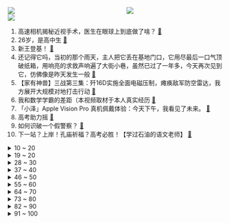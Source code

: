 <div >
	<a style="float:left;width:55%;" href = "https://github.com/anuraghazra/github-readme-stats">
	 <img src = "https://github-readme-stats.vercel.app/api?username=iuuuuuaena&theme=buefy&show_icons=true"/>
	</a>
	<a  style="float:right;width:45%" href = "https://github.com/anuraghazra/github-readme-stats">
	 <img  src="https://github-readme-stats.vercel.app/api/top-langs/?username=anuraghazra&layout=compact"/>
	</a>
	</div>

[![](https://img.shields.io/badge/jxd-@jxdgogogo.xyz-yellowgreen.svg)](https://www.jxdgogogo.xyz)<br>
1. 高速相机揭秘近视手术，医生在眼球上到底做了啥？ [:link:](//www.bilibili.com/video/BV1Bs4y1e7xF) <br>
2. 26岁，是高中生 [:link:](//www.bilibili.com/video/BV1zs4y1e7Cn) <br>
3. 新王登基！ [:link:](//www.bilibili.com/video/BV1cz4y1B7y9) <br>
4. 还记得它吗，当初的那个雨天，主人把它丢在基地门口，它用尽最后一口气顶破纸箱，用响亮的求救声响遍了大街小巷，虽然已过了一年多，今天再次见到它，仿佛像是昨天发生一般 [:link:](//www.bilibili.com/video/BV19M4y1e7Wr) <br>
5. 【家有神兽】三战第三集：歼16D实施全面电磁压制，瘫痪敌军防空雷达，我方展开大规模对地打击行动 [:link:](//www.bilibili.com/video/BV1g8411Z7z8) <br>
6. 我和数学学霸的差距（本视频取材于本人真实经历 [:link:](//www.bilibili.com/video/BV1rs4y1e72w) <br>
7. 「小泽」Apple Vision Pro 真机佩戴体验：今天下午，我看见了未来。 [:link:](//www.bilibili.com/video/BV1Ps4y1q7K2) <br>
8. 高考助力摇 [:link:](//www.bilibili.com/video/BV1KL411i7re) <br>
9. 如何识破一个假警察？ [:link:](//www.bilibili.com/video/BV1wL411i7s6) <br>
10. 下一站？上岸！孔庙祈福？高考必胜！【学过石油的语文老师】 [:link:](//www.bilibili.com/video/BV1co4y1g7nr) <br>
<details>
<summary>10 ~ 20</summary>

11. 京 海 魔 盗 团 [:link:](//www.bilibili.com/video/BV1qh4y1s7cv) <br>
12. 跨越2500公里在雪山下拍婚纱照是什么体验？ [:link:](//www.bilibili.com/video/BV1mz4y1q7Xa) <br>
13. 兑现和大家的承诺，我花300万买了辆超跑！！ [:link:](//www.bilibili.com/video/BV1mW4y1R7WT) <br>
14. 骑自行车去冰岛，进入哈萨克斯坦，这里物价和中国接近，收入却低很多 [:link:](//www.bilibili.com/video/BV1o8411o7Ft) <br>
15. 【2023高考】让你安心的最后一课！条件翻译+考点梳理+考试锦囊！ [:link:](//www.bilibili.com/video/BV1Nc41137sq) <br>
16. 这 就 是 真 的 高 考 吗 ？ [:link:](//www.bilibili.com/video/BV1jM4y1v7Bb) <br>
17. 石头人脑力全开vs空大的劫！结局竟然。。。    #真金白银vs最强王者 [:link:](//www.bilibili.com/video/BV1bW4y1R7xs) <br>
18. 十年前的高四某天，我收到一条短信 [:link:](//www.bilibili.com/video/BV16N411C78x) <br>
19. 我的世界：一个概率极小的封神种子，本是世外桃源，却被毁了 [:link:](//www.bilibili.com/video/BV1Gh4y1x754) <br>
</details>
<details>
<summary>19 ~ 20</summary>

20. 六年前B站全是这种视频！！! [:link:](//www.bilibili.com/video/BV1aM4y1i74D) <br>
21. 鼠头鸭脖，我的看法 [:link:](//www.bilibili.com/video/BV1TN411k7vE) <br>
22. 我们这来了一条大蟒蛇，有点大不敢抓… [:link:](//www.bilibili.com/video/BV1Lu4y1Z7qf) <br>
23. 日本考试应援动画：我们俩 [:link:](//www.bilibili.com/video/BV18u411p7hF) <br>
24. 是我推，也是你推。 [:link:](//www.bilibili.com/video/BV1bm4y1i7WH) <br>
25. 原来小说里簪子一拔头发就散下来是真的。#吾为卿狂之 [:link:](//www.bilibili.com/video/BV1AP411Q71Y) <br>
26. 在这个浮躁的社会，让我们将心比心，祝你们永远幸福 [:link:](//www.bilibili.com/video/BV1bP411D715) <br>
27. 全世界都祝你高考顺利！高考加油！ [:link:](//www.bilibili.com/video/BV1hV4y1U7WE) <br>
28. 这才是大学生该学的 [:link:](//www.bilibili.com/video/BV1VM4y1v76W) <br>
</details>
<details>
<summary>28 ~ 30</summary>

29. 黑深残拉满！美国奥特曼有多好看？《奥特灭伽》第一章 [:link:](//www.bilibili.com/video/BV12V4y127rr) <br>
30. 杰 克 逊 在 东 北 [:link:](//www.bilibili.com/video/BV14z4y1q7Sv) <br>
31. “你们再看看书，老师再看看你们” [:link:](//www.bilibili.com/video/BV1Gh4y1x7Wn) <br>
32. 戴过Vision Pro后，这些问题有了答案 [:link:](//www.bilibili.com/video/BV1hu4y1d7uz) <br>
33. 一个班的学生委托我改造他们的班主任 [:link:](//www.bilibili.com/video/BV1To4y1T7SW) <br>
34. 这些题你们都会做吗？ [:link:](//www.bilibili.com/video/BV1th4y197ht) <br>
35. 🐔鸡你太美，但是母鸡🐔 [:link:](//www.bilibili.com/video/BV1Zz4y1q7Ae) <br>
36. 她患有严重自闭症却拿到双学位，还创造了人道的屠宰系统，电影《自闭历程》 [:link:](//www.bilibili.com/video/BV1Vo4y1g7J9) <br>
37. 舔狗进化论 [:link:](//www.bilibili.com/video/BV14m4y1i7Mg) <br>
</details>
<details>
<summary>37 ~ 40</summary>

38. 《这世界很残酷》 [:link:](//www.bilibili.com/video/BV1th4y197h7) <br>
39. 【山下婚礼】这就是日本人的典型婚礼！嗯？你不想信我吗？ [:link:](//www.bilibili.com/video/BV1Yh4y1977d) <br>
40. 是谁教海南警方这么拍宣传片的，哈哈哈哈太沙雕了 [:link:](//www.bilibili.com/video/BV1ch4y1o7GJ) <br>
41. 论国产剧情究竟有多离谱 第三个的导演一定不会哄女孩子 [:link:](//www.bilibili.com/video/BV1ez4y1q78R) <br>
42. 没有人永远18岁，但永远有人18岁 [:link:](//www.bilibili.com/video/BV1Gu411W7y9) <br>
43. 《崩坏：星穹铁道》走近星穹——「银狼：宇宙第一天才骇客！」 [:link:](//www.bilibili.com/video/BV1gu4y1Z7cu) <br>
44. 大家评评理，这次是不是我赢了！ [:link:](//www.bilibili.com/video/BV128411o7dx) <br>
45. 街头遇到这样的爱心摊子，真的会忍不住吃一碗 [:link:](//www.bilibili.com/video/BV1Fh4y1o7JD) <br>
46. Only up!速通！全网第一个27分速通记录？ [:link:](//www.bilibili.com/video/BV1Qs4y1e72v) <br>
</details>
<details>
<summary>46 ~ 50</summary>

47. 我是野食小哥！能重新认识一下吗？ [:link:](//www.bilibili.com/video/BV1kP411D7LU) <br>
48. 圆头蘸水笔是什么东西？写出来像打印的字！ [:link:](//www.bilibili.com/video/BV1K24y1P77P) <br>
49. 【2023高考】不用依靠任何人的祝福，你自己值得。 [:link:](//www.bilibili.com/video/BV1cM4y1v7B9) <br>
50. 变成青蛙给男同事庆祝生日，生日祝福竟然是…… [:link:](//www.bilibili.com/video/BV1oz4y1q72F) <br>
51. 56个民族合影 [:link:](//www.bilibili.com/video/BV1AP411B77C) <br>
52. 【318大乱斗】尖叫鸡蒙眼打人挑战！ [:link:](//www.bilibili.com/video/BV1dk4y1H7C3) <br>
53. “笑死…别人是来治愈自己，而他是来治愈观众的” [:link:](//www.bilibili.com/video/BV1v14y1D778) <br>
54. 轰动世界的残忍实验🩸却拯救了无数孩子！新手爸妈必看 [:link:](//www.bilibili.com/video/BV1KN411y7Lz) <br>
55. 闺蜜送我去演唱会第一排见爱豆，还包机票…… [:link:](//www.bilibili.com/video/BV16L411v7dr) <br>
</details>
<details>
<summary>55 ~ 60</summary>

56. 全网最无违和感的アイドル/偶像中文翻填！简直就是原版（x） [:link:](//www.bilibili.com/video/BV1Xg4y157vV) <br>
57. 英国最火爆的菜市场，里面居然有！！！ [:link:](//www.bilibili.com/video/BV1kz4y1q75N) <br>
58. 英文深情朗诵《斯奈德小姐的狗》 [:link:](//www.bilibili.com/video/BV1iX4y187Aw) <br>
59. 惊心动魄的打工人一枚啊！ [:link:](//www.bilibili.com/video/BV1y8411o7r9) <br>
60. 第一次看月亮 [:link:](//www.bilibili.com/video/BV16u4y1Z7o8) <br>
61. 下雨天在大山里找到一座古墓，犹如仙境！可惜被盗过。 [:link:](//www.bilibili.com/video/BV16s4y1e7Zk) <br>
62. 2023高考试卷来了！ [:link:](//www.bilibili.com/video/BV12k4y1H73t) <br>
63. 巨大颗粒查氏蟹，天花板级别的螃蟹，吃的我都傻笑起来 [:link:](//www.bilibili.com/video/BV1QX4y187cD) <br>
64. 【猜价格挑战】猜不中...根本猜不中！ [:link:](//www.bilibili.com/video/BV1uM4y1v7nF) <br>
</details>
<details>
<summary>64 ~ 70</summary>

65. 《光与夜之恋》二周年活动PV | 寂静撞击：2624 [:link:](//www.bilibili.com/video/BV1jW4y1X77R) <br>
66. 这是一种很新的交流方式？ [:link:](//www.bilibili.com/video/BV1hX4y187Ec) <br>
67. 这一期不想标题党了，这个配方真心还原！店里同款的奶茶配方！ [:link:](//www.bilibili.com/video/BV13o4y1g7sv) <br>
68. 你们学校打球最厉害的那个人，他有没有惊艳过你的青春！ [:link:](//www.bilibili.com/video/BV1YW4y1R7kp) <br>
69. 《潜伏》里最先识破余则成的人，金句频出堪比站长，谢若林上线！ [:link:](//www.bilibili.com/video/BV1zN411C7Zv) <br>
70. 没让你们这么跳舞吧…… [:link:](//www.bilibili.com/video/BV1Co4y1u7rc) <br>
71. 七宗罪杀人案，七条人命七种死法，堪称完美的谋杀手段 [:link:](//www.bilibili.com/video/BV17u411Y7un) <br>
72. “每一个孩子，都是颗独一无二的明星！” [:link:](//www.bilibili.com/video/BV1Qk4y1H75i) <br>
73. 挑战在英国伦敦全程只说中文，他们居然... [:link:](//www.bilibili.com/video/BV1Jc411V7Gc) <br>
</details>
<details>
<summary>73 ~ 80</summary>

74. 被遗忘的中国神话宇宙，奇幻故事超级精彩，很遗憾没人了解 [:link:](//www.bilibili.com/video/BV1uo4y1g7aw) <br>
75. 师傅的强大全靠徒弟想象，孙悟空被忽悠成超级赛亚猴 [:link:](//www.bilibili.com/video/BV1yo4y1K7Ch) <br>
76. 看他采访，简直是玩命，央视最“猛”的记者！ [:link:](//www.bilibili.com/video/BV16X4y1t7nn) <br>
77. 当前女友知道你发家之后 [:link:](//www.bilibili.com/video/BV1Ec41137mp) <br>
78. 流沙烹饪法！以后停水也能做菜吃了 [:link:](//www.bilibili.com/video/BV1rV4y1U7BZ) <br>
79. 没想到猫德学院居然是这种地方！！ [:link:](//www.bilibili.com/video/BV1d8411o7iF) <br>
80. 战场上来体验生活？仗打一半直接开饭？这抗日神剧也是没谁了 [:link:](//www.bilibili.com/video/BV1Bo4y1K7Z7) <br>
81. 高考前的最后一个晚自习 [:link:](//www.bilibili.com/video/BV1Eu411W7aU) <br>
82. 当你在广东高考 [:link:](//www.bilibili.com/video/BV1LW4y1X7CK) <br>
</details>
<details>
<summary>82 ~ 90</summary>

83. 00后整顿职场 [:link:](//www.bilibili.com/video/BV15W4y1X7dt) <br>
84. 这天下风情千万般…？ [:link:](//www.bilibili.com/video/BV1dL411v7cF) <br>
85. 一个亲弟弟加上恰到好处的夸奖，就是飞天小超人 [:link:](//www.bilibili.com/video/BV1go4y1g7dK) <br>
86. 听说虎哥头发都要被酸出来了… [:link:](//www.bilibili.com/video/BV1qN411C7fP) <br>
87. 周深你大胆的往前走——合作过的ta，我超爱 [:link:](//www.bilibili.com/video/BV1BV4y1U7bh) <br>
88. 【短片】我们0成本拍了一部史诗级战争片？ [:link:](//www.bilibili.com/video/BV1ko4y1K7Lp) <br>
89. 狗头吧史上最强玩法！6级单杀一切！队友投降都来不及就赢了。 [:link:](//www.bilibili.com/video/BV11o4y1M7Qu) <br>
90. ⚡全 世 界 都 祝 你 高 考 顺 利⚡ [:link:](//www.bilibili.com/video/BV12P411D7wp) <br>
91. 《睡前故事》当我把原神里的书全都变成了有声书之后！？ [:link:](//www.bilibili.com/video/BV19z4y1q7rv) <br>
</details>
<details>
<summary>91 ~ 100</summary>

92. 这个长相做律师真的有威慑力吗？ [:link:](//www.bilibili.com/video/BV1Wc41137ce) <br>
93. 小潮别死 [:link:](//www.bilibili.com/video/BV1gN411C7Dn) <br>
94. [下集] 《寒战》名场面改编《空调大战》，广东话整活配音 [:link:](//www.bilibili.com/video/BV1Kh4y1x7EX) <br>
95. 她瞎哼的旋律被我偷偷录下来做成了一张唱片 [:link:](//www.bilibili.com/video/BV1zk4y1x7gp) <br>
96. 盘点爆火的热梗BGM，你知道来自哪首歌吗？ [:link:](//www.bilibili.com/video/BV1ih4y197cK) <br>
97. 这束光！ [:link:](//www.bilibili.com/video/BV1UP411D7Yr) <br>
98. 高考加油 [:link:](//www.bilibili.com/video/BV1qs4y1e7fh) <br>
99. 煎饼果子是五块！！翻译错了哈哈哈哈哈哈哈哈哈 [:link:](//www.bilibili.com/video/BV1Ho4y1K7Uj) <br>
100. 你敢信…我在夜市里面吃到了炒石头 [:link:](//www.bilibili.com/video/BV1x14y1D78z) <br>
</details>
